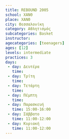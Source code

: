 ```yaml
---
title: REBOUND 2005
school: ΧΑΝΘ
place: ΧΑΝΘ
city: Θεσσαλονίκη
category: Αθλητισμός
subcategories: Basket
instructor: 
agecategories: [teenagers]
ages: [12]
levels: intermediate
practices: 3
days:
 - day: Δευτέρα
   time: 
 - day: Τρίτη
   time: 
 - day: Τετάρτη
   time: 
 - day: Πέμπτη
   time: 
 - day: Παρασκευή
   time: 15:00-16:00
 - day: Σάββατο
   time: 11:00-12:00
 - day: Κυριακή
   time: 11:00-12:00
---
```




